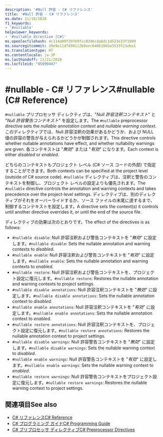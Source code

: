 ```yaml
---
description: '#Null 許容 - C# リファレンス'
title: '#Null 許容 - C# リファレンス'
ms.date: 11/18/2020
f1_keywords:
- '#nullable'
helpviewer_keywords:
- '#nullable directive [C#]'
ms.openlocfilehash: 4c114a09f29769fcc824bcdabdc1d523e33f199d
ms.sourcegitcommit: 30e9e11dfd90112b8eec6406186ba3533f21eba1
ms.translationtype: HT
ms.contentlocale: ja-JP
ms.lasthandoff: 11/21/2020
ms.locfileid: "95099447"
---
```

# <a name="nullable-c-reference"></a><span data-ttu-id="a50eb-103">#nullable - C# リファレンス</span><span class="sxs-lookup"><span data-stu-id="a50eb-103">#nullable (C# Reference)</span></span>

<span data-ttu-id="a50eb-104">`#nullable` プリプロセッサ ディレクティブは、"*Null 許容注釈コンテキスト*" と "*Null 許容警告コンテキスト*" を設定します。</span><span class="sxs-lookup"><span data-stu-id="a50eb-104">The `#nullable` preprocessor directive sets the *nullable annotation context* and *nullable warning context*.</span></span> <span data-ttu-id="a50eb-105">このディレクティブでは、Null 許容注釈の効果があるかどうか、および NULL 値の許容の警告が与えられるかどうかが制御されます。</span><span class="sxs-lookup"><span data-stu-id="a50eb-105">This directive controls whether nullable annotations have effect, and whether nullability warnings are given.</span></span> <span data-ttu-id="a50eb-106">各コンテキストは "*無効*" または "*有効*" になります。</span><span class="sxs-lookup"><span data-stu-id="a50eb-106">Each context is either *disabled* or *enabled*.</span></span>

<span data-ttu-id="a50eb-107">どちらのコンテキストもプロジェクト レベル (C# ソース コードの外部) で指定することができます。</span><span class="sxs-lookup"><span data-stu-id="a50eb-107">Both contexts can be specified at the project level (outside of C# source code).</span></span> <span data-ttu-id="a50eb-108">`#nullable` ディレクティブは、注釈と警告のコンテキストを制御し、プロジェクト レベルの設定よりも優先されます。</span><span class="sxs-lookup"><span data-stu-id="a50eb-108">The `#nullable` directive controls the annotation and warning contexts and takes precedence over the project-level settings.</span></span> <span data-ttu-id="a50eb-109">ディレクティブは、別のディレクティブがそれをオーバーライドするか、ソース ファイルの末尾に達するまで、制御するコンテキストを設定します。</span><span class="sxs-lookup"><span data-stu-id="a50eb-109">A directive sets the context(s) it controls until another directive overrides it, or until the end of the source file.</span></span>

<span data-ttu-id="a50eb-110">ディレクティブの効果は次のとおりです。</span><span class="sxs-lookup"><span data-stu-id="a50eb-110">The effect of the directives is as follows:</span></span>

- <span data-ttu-id="a50eb-111">`#nullable disable`: Null 許容注釈および警告コンテキストを "*無効*" に設定します。</span><span class="sxs-lookup"><span data-stu-id="a50eb-111">`#nullable disable`: Sets the nullable annotation and warning contexts to *disabled*.</span></span>
- <span data-ttu-id="a50eb-112">`#nullable enable`: Null 許容注釈および警告コンテキストを "*有効*" に設定します。</span><span class="sxs-lookup"><span data-stu-id="a50eb-112">`#nullable enable`: Sets the nullable annotation and warning contexts to *enabled*.</span></span>
- <span data-ttu-id="a50eb-113">`#nullable restore`: Null 許容注釈および警告コンテキストを、プロジェクト設定に復元します。</span><span class="sxs-lookup"><span data-stu-id="a50eb-113">`#nullable restore`: Restores the nullable annotation and warning contexts to project settings.</span></span>
- <span data-ttu-id="a50eb-114">`#nullable disable annotations`: Null 許容注釈コンテキストを "*無効*" に設定します。</span><span class="sxs-lookup"><span data-stu-id="a50eb-114">`#nullable disable annotations`: Sets the nullable annotation context to *disabled*.</span></span>
- <span data-ttu-id="a50eb-115">`#nullable enable annotations`: Null 許容注釈コンテキストを "*有効*" に設定します。</span><span class="sxs-lookup"><span data-stu-id="a50eb-115">`#nullable enable annotations`: Sets the nullable annotation context to *enabled*.</span></span>
- <span data-ttu-id="a50eb-116">`#nullable restore annotations`: Null 許容注釈コンテキストを、プロジェクト設定に復元します。</span><span class="sxs-lookup"><span data-stu-id="a50eb-116">`#nullable restore annotations`: Restores the nullable annotation context to project settings.</span></span>
- <span data-ttu-id="a50eb-117">`#nullable disable warnings`: Null 許容警告コンテキストを "*無効*" に設定します。</span><span class="sxs-lookup"><span data-stu-id="a50eb-117">`#nullable disable warnings`: Sets the nullable warning context to *disabled*.</span></span>
- <span data-ttu-id="a50eb-118">`#nullable enable warnings`: Null 許容警告コンテキストを "*有効*" に設定します。</span><span class="sxs-lookup"><span data-stu-id="a50eb-118">`#nullable enable warnings`: Sets the nullable warning context to *enabled*.</span></span>
- <span data-ttu-id="a50eb-119">`#nullable restore warnings`: Null 許容警告コンテキストをプロジェクト設定に復元します。</span><span class="sxs-lookup"><span data-stu-id="a50eb-119">`#nullable restore warnings`: Restores the nullable warning context to project settings.</span></span>

## <a name="see-also"></a><span data-ttu-id="a50eb-120">関連項目</span><span class="sxs-lookup"><span data-stu-id="a50eb-120">See also</span></span>

- [<span data-ttu-id="a50eb-121">C# リファレンス</span><span class="sxs-lookup"><span data-stu-id="a50eb-121">C# Reference</span></span>](../index.md)
- [<span data-ttu-id="a50eb-122">C# プログラミング ガイド</span><span class="sxs-lookup"><span data-stu-id="a50eb-122">C# Programming Guide</span></span>](../../programming-guide/index.md)
- [<span data-ttu-id="a50eb-123">C# プリプロセッサ ディレクティブ</span><span class="sxs-lookup"><span data-stu-id="a50eb-123">C# Preprocessor Directives</span></span>](./index.md)
